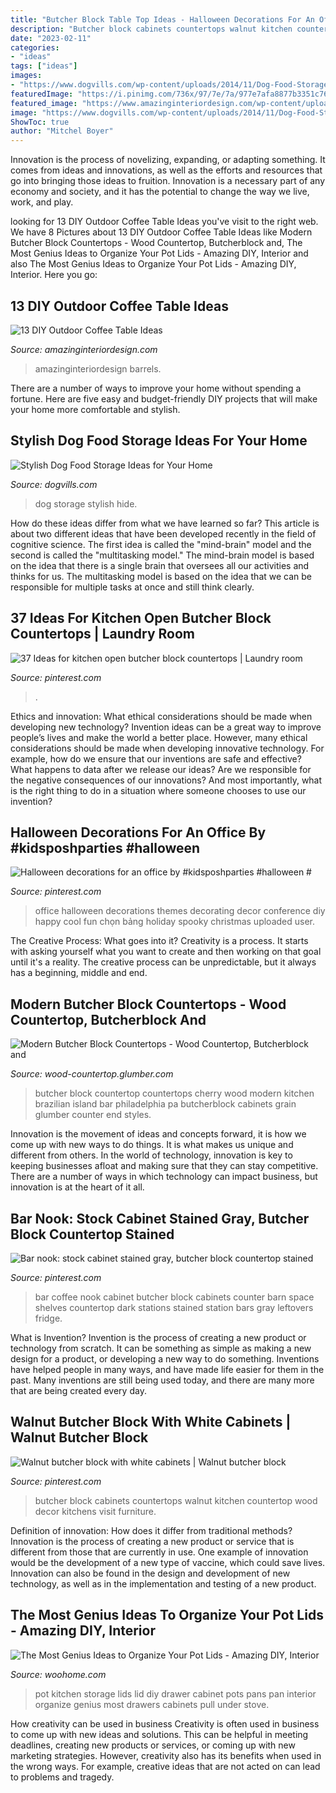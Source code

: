 ```yaml
---
title: "Butcher Block Table Top Ideas - Halloween Decorations For An Office By #kidsposhparties #halloween #"
description: "Butcher block cabinets countertops walnut kitchen countertop wood decor kitchens visit furniture"
date: "2023-02-11"
categories:
- "ideas"
tags: ["ideas"]
images:
- "https://www.dogvills.com/wp-content/uploads/2014/11/Dog-Food-Storage-Ideas.jpg"
featuredImage: "https://i.pinimg.com/736x/97/7e/7a/977e7afa8877b3351c7607755ac29910.jpg"
featured_image: "https://www.amazinginteriordesign.com/wp-content/uploads/2017/10/DIY-Outdoor-Coffee-Table-Ideas-9.jpg"
image: "https://www.dogvills.com/wp-content/uploads/2014/11/Dog-Food-Storage-Ideas.jpg"
ShowToc: true
author: "Mitchel Boyer"
---
```



Innovation is the process of novelizing, expanding, or adapting something. It comes from ideas and innovations, as well as the efforts and resources that go into bringing those ideas to fruition. Innovation is a necessary part of any economy and society, and it has the potential to change the way we live, work, and play.

	

		
looking for 13 DIY Outdoor Coffee Table Ideas you've visit to the right web. We have 8 Pictures about 13 DIY Outdoor Coffee Table Ideas like Modern Butcher Block Countertops - Wood Countertop, Butcherblock and, The Most Genius Ideas to Organize Your Pot Lids - Amazing DIY, Interior and also The Most Genius Ideas to Organize Your Pot Lids - Amazing DIY, Interior. Here you go:
		
    
## 13 DIY Outdoor Coffee Table Ideas

<img loading=lazy src="https://www.amazinginteriordesign.com/wp-content/uploads/2017/10/DIY-Outdoor-Coffee-Table-Ideas-9.jpg" onerror="this.onerror=null;this.src='https://tse4.mm.bing.net/th?id=OIP.7xi8ZCLZ9Qo2hEHN5cuJdgHaSc&amp;pid=15.1';" alt="13 DIY Outdoor Coffee Table Ideas">

_Source: amazinginteriordesign.com_

>amazinginteriordesign barrels. 

	

There are a number of ways to improve your home without spending a fortune. Here are five easy and budget-friendly DIY projects that will make your home more comfortable and stylish.

    
## Stylish Dog Food Storage Ideas For Your Home

<img loading=lazy src="https://www.dogvills.com/wp-content/uploads/2014/11/Dog-Food-Storage-Ideas.jpg" onerror="this.onerror=null;this.src='https://tse2.mm.bing.net/th?id=OIP.dMcINGKkCK2qsF0K3O24GQHaLo&amp;pid=15.1';" alt="Stylish Dog Food Storage Ideas for Your Home">

_Source: dogvills.com_

>dog storage stylish hide. 

	

How do these ideas differ from what we have learned so far?
This article is about two different ideas that have been developed recently in the field of cognitive science. The first idea is called the "mind-brain" model and the second is called the "multitasking model." The mind-brain model is based on the idea that there is a single brain that oversees all our activities and thinks for us. The multitasking model is based on the idea that we can be responsible for multiple tasks at once and still think clearly.

    
## 37 Ideas For Kitchen Open Butcher Block Countertops | Laundry Room

<img loading=lazy src="https://i.pinimg.com/736x/97/7e/7a/977e7afa8877b3351c7607755ac29910.jpg" onerror="this.onerror=null;this.src='https://tse4.mm.bing.net/th?id=OIP.bb3LR5GAi8HiAVZk9G4kOgAAAA&amp;pid=15.1';" alt="37 Ideas for kitchen open butcher block countertops | Laundry room">

_Source: pinterest.com_

>. 

	

Ethics and innovation: What ethical considerations should be made when developing new technology?
Invention ideas can be a great way to improve people’s lives and make the world a better place. However, many ethical considerations should be made when developing innovative technology. For example, how do we ensure that our inventions are safe and effective? What happens to data after we release our ideas? Are we responsible for the negative consequences of our innovations? And most importantly, what is the right thing to do in a situation where someone chooses to use our invention?

    
## Halloween Decorations For An Office By #kidsposhparties #halloween #

<img loading=lazy src="https://s-media-cache-ak0.pinimg.com/736x/92/94/f1/9294f1621299fabbec96ef73cef368a6.jpg" onerror="this.onerror=null;this.src='https://tse3.mm.bing.net/th?id=OIP.4EwGwV6KLFjME5JayrzPfAHaLL&amp;pid=15.1';" alt="Halloween decorations for an office by #kidsposhparties #halloween #">

_Source: pinterest.com_

>office halloween decorations themes decorating decor conference diy happy cool fun chọn bảng holiday spooky christmas uploaded user. 

	

The Creative Process: What goes into it?
Creativity is a process. It starts with asking yourself what you want to create and then working on that goal until it's a reality. The creative process can be unpredictable, but it always has a beginning, middle and end.

    
## Modern Butcher Block Countertops - Wood Countertop, Butcherblock And

<img loading=lazy src="http://wood-countertop.glumber.com/wp-content/uploads/2014/09/cherry_butcher_block_countertop_6732.jpg" onerror="this.onerror=null;this.src='https://tse4.mm.bing.net/th?id=OIP.lgkG4-bwiku9MUDy02EBpAHaLH&amp;pid=15.1';" alt="Modern Butcher Block Countertops - Wood Countertop, Butcherblock and">

_Source: wood-countertop.glumber.com_

>butcher block countertop countertops cherry wood modern kitchen brazilian island bar philadelphia pa butcherblock cabinets grain glumber counter end styles. 

	

Innovation is the movement of ideas and concepts forward, it is how we come up with new ways to do things. It is what makes us unique and different from others. In the world of technology, innovation is key to keeping businesses afloat and making sure that they can stay competitive. There are a number of ways in which technology can impact business, but innovation is at the heart of it all.

    
## Bar Nook: Stock Cabinet Stained Gray, Butcher Block Countertop Stained

<img loading=lazy src="https://i.pinimg.com/736x/e7/6c/e8/e76ce802a0a4033b73edf16578c7dc95--barn-board-wall-barn-boards.jpg?b=t" onerror="this.onerror=null;this.src='https://tse2.mm.bing.net/th?id=OIP.uTtVqWl3cdtXz_uQ36rRIwHaJ3&amp;pid=15.1';" alt="Bar nook: stock cabinet stained gray, butcher block countertop stained">

_Source: pinterest.com_

>bar coffee nook cabinet butcher block cabinets counter barn space shelves countertop dark stations stained station bars gray leftovers fridge. 

	

What is Invention?
Invention is the process of creating a new product or technology from scratch. It can be something as simple as making a new design for a product, or developing a new way to do something. Inventions have helped people in many ways, and have made life easier for them in the past. Many inventions are still being used today, and there are many more that are being created every day.

    
## Walnut Butcher Block With White Cabinets | Walnut Butcher Block

<img loading=lazy src="https://i.pinimg.com/736x/00/1a/d1/001ad1f269411a8b605c4837ce343b38.jpg" onerror="this.onerror=null;this.src='https://tse4.mm.bing.net/th?id=OIP.C06g25NYTuyURsIZxGSNpAHaJ3&amp;pid=15.1';" alt="Walnut butcher block with white cabinets | Walnut butcher block">

_Source: pinterest.com_

>butcher block cabinets countertops walnut kitchen countertop wood decor kitchens visit furniture. 

	

Definition of innovation: How does it differ from traditional methods?
Innovation is the process of creating a new product or service that is different from those that are currently in use. One example of innovation would be the development of a new type of vaccine, which could save lives. Innovation can also be found in the design and development of new technology, as well as in the implementation and testing of a new product.

    
## The Most Genius Ideas To Organize Your Pot Lids - Amazing DIY, Interior

<img loading=lazy src="http://www.woohome.com/wp-content/uploads/2016/04/lid-storage-kitchen-11.jpg" onerror="this.onerror=null;this.src='https://tse2.mm.bing.net/th?id=OIP.XH8CeKbzglSxWotrrQd_9wHaJ4&amp;pid=15.1';" alt="The Most Genius Ideas to Organize Your Pot Lids - Amazing DIY, Interior">

_Source: woohome.com_

>pot kitchen storage lids lid diy drawer cabinet pots pans pan interior organize genius most drawers cabinets pull under stove. 

	

How creativity can be used in business
Creativity is often used in business to come up with new ideas and solutions. This can be helpful in meeting deadlines, creating new products or services, or coming up with new marketing strategies. However, creativity also has its benefits when used in the wrong ways. For example, creative ideas that are not acted on can lead to problems and tragedy.

